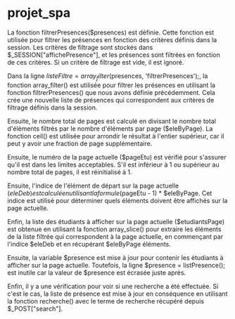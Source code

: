 # projet_spa


La fonction filtrerPresences($presences) est définie. Cette fonction est utilisée pour filtrer les présences en fonction des critères définis dans la session. Les critères de filtrage sont stockés dans $_SESSION["affichePresence"], et les présences sont filtrées en fonction de ces critères. Si un critère de filtrage est vide, il est ignoré.
<!-- ------------------------------------------------------------------------------------- -->
Dans la ligne $listeFiltre = array_filter($presences, 'filtrerPresences');, la fonction array_filter() est utilisée pour filtrer les présences en utilisant la fonction filtrerPresences() que nous avons définie précédemment. Cela crée une nouvelle liste de présences qui correspondent aux critères de filtrage définis dans la session.

Ensuite, le nombre total de pages est calculé en divisant le nombre total d'éléments filtrés par le nombre d'éléments par page ($eleByPage). La fonction ceil() est utilisée pour arrondir le résultat à l'entier supérieur, car il peut y avoir une fraction de page supplémentaire.

Ensuite, le numéro de la page actuelle ($pageEtu) est vérifié pour s'assurer qu'il est dans les limites acceptables. S'il est inférieur à 1 ou supérieur au nombre total de pages, il est réinitialisé à 1.

Ensuite, l'indice de l'élément de départ sur la page actuelle ($eleDeb) est calculé en utilisant la formule ($pageEtu - 1) * $eleByPage. Cet indice est utilisé pour déterminer quels éléments doivent être affichés sur la page actuelle.

Enfin, la liste des étudiants à afficher sur la page actuelle ($etudiantsPage) est obtenue en utilisant la fonction array_slice() pour extraire les éléments de la liste filtrée qui correspondent à la page actuelle, en commençant par l'indice $eleDeb et en récupérant $eleByPage éléments.

Ensuite, la variable $presence est mise à jour pour contenir les étudiants à afficher sur la page actuelle. Toutefois, la ligne $presence = listPresence(); est inutile car la valeur de $presence est écrasée juste après.

Enfin, il y a une vérification pour voir si une recherche a été effectuée. Si c'est le cas, la liste de présence est mise à jour en conséquence en utilisant la fonction recherche() avec le terme de recherche récupéré depuis $_POST["search"].